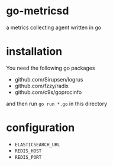 # go-metricsd
a metrics collecting agent written in go

# installation

You need the following go packages

- github.com/Sirupsen/logrus
- github.com/fzzy/radix
- github.com/c9s/goprocinfo

and then run `go run *.go` in this directory

# configuration

- `ELASTICSEARCH_URL`
- `REDIS_HOST`
- `REDIS_PORT`
